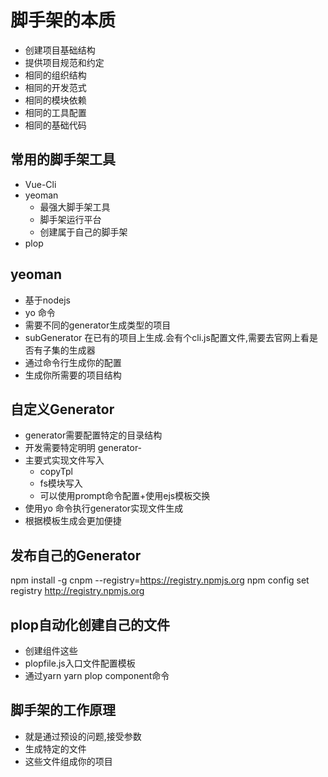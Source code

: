 # 脚手架的本质
+ 创建项目基础结构
+ 提供项目规范和约定
+ 相同的组织结构
+ 相同的开发范式
+ 相同的模块依赖
+ 相同的工具配置
+ 相同的基础代码

## 常用的脚手架工具
+ Vue-Cli
+ yeoman 
  - 最强大脚手架工具
  - 脚手架运行平台
  - 创建属于自己的脚手架
+ plop

## yeoman
+ 基于nodejs
+ yo 命令
+ 需要不同的generator生成类型的项目
+ subGenerator 在已有的项目上生成.会有个cli.js配置文件,需要去官网上看是否有子集的生成器
+ 通过命令行生成你的配置
+ 生成你所需要的项目结构

## 自定义Generator
+ generator需要配置特定的目录结构
+ 开发需要特定明明 generator-<name>
+ 主要式实现文件写入
  - copyTpl
  - fs模块写入
  - 可以使用prompt命令配置+使用ejs模板交换
+ 使用yo 命令执行generator实现文件生成
+ 根据模板生成会更加便捷

## 发布自己的Generator
npm install -g cnpm --registry=https://registry.npmjs.org
npm config set registry http://registry.npmjs.org

## plop自动化创建自己的文件
+ 创建组件这些
+ plopfile.js入口文件配置模板
+ 通过yarn yarn plop component命令

## 脚手架的工作原理
+ 就是通过预设的问题,接受参数
+ 生成特定的文件
+ 这些文件组成你的项目